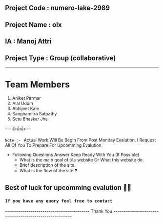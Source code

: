 

## Project Code : numero-lake-2989
## Project Name : olx
## IA : Manoj Attri
## Project Type : Group (collaborative)
---

# Team Members

1. Aniket Parmar
2. Alal Uddin
3. Abhijeet Kale
4. Sanghamitra Satpathy
5. Setu Bhaskar Jha

--- 👍👍👍---

`Note :- ` Actual Work Will Be Begin From Post Monday Evalution. I Request All Of You To Prepare For Upcomming
Evalution.
 - Following Questions Answer Keep Ready With You (If Possible)
   - What is the main goal of `Olx` website Or What this website do.
   - Brief description of the site. 
   - What is the flow of the site ❓

## Best of luck for upcomming evalution 🧑‍💻

### `If you have any query feel free to contact`
------------------------------------------- Thank You ---------------------------------------------------------

